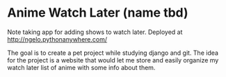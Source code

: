 # Anime Watch Later (name tbd)
Note taking app for adding shows to watch later.
Deployed at http://ngelo.pythonanywhere.com/


The goal is to create a pet project while studying django and git.
The idea for the project is a website that would let me store and easily organize my watch later list of anime with some info about them.
